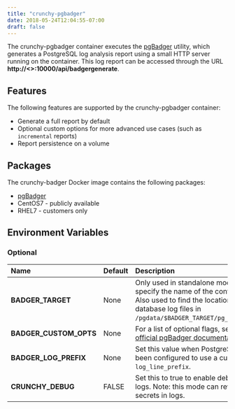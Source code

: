 ```yaml
---
title: "crunchy-pgbadger"
date: 2018-05-24T12:04:55-07:00
draft: false
---
```


The crunchy-pgbadger container executes the [pgBadger](http://dalibo.github.io/pgbadger) utility, which
generates a PostgreSQL log analysis report using a small HTTP server running on the container. This log
report can be accessed through the URL **http://<<ip address>>:10000/api/badgergenerate**.

## Features

The following features are supported by the crunchy-pgbadger container:

 * Generate a full report by default
 * Optional custom options for more advanced use cases (such as `incremental` reports)
 * Report persistence on a volume

## Packages

The crunchy-badger Docker image contains the following packages:

* [pgBadger](http://dalibo.github.io/pgbadger)
* CentOS7 - publicly available
* RHEL7 - customers only

## Environment Variables

### Optional

**Name**|**Default**|**Description**
:-----|:-----|:-----
**BADGER_TARGET**|None|Only used in standalone mode to specify the name of the container. Also used to find the location of the database log files in `/pgdata/$BADGER_TARGET/pg_log/*.log`.
**BADGER_CUSTOM_OPTS**|None|For a list of optional flags, see the [official pgBadger documentation](http://dalibo.github.io/pgbadger).
**BADGER_LOG_PREFIX**|None|Set this value when PostgreSQL has been configured to use a custom `log_line_prefix`.
**CRUNCHY_DEBUG**|FALSE|Set this to true to enable debugging in logs. Note: this mode can reveal secrets in logs.
